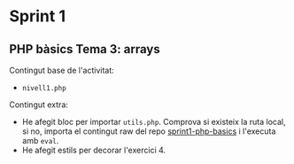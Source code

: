 # Sprint 1
## PHP bàsics Tema 3: arrays  
Contingut base de l'activitat:
- `nivell1.php`  

Contingut extra:  
- He afegit bloc per importar `utils.php`. Comprova si existeix la ruta local, si no, importa el contingut raw del repo [sprint1-php-basics](https://github.com/Kaylen7/sprint1-php-basics) i l'executa amb `eval`.
- He afegit estils per decorar l'exercici 4.
